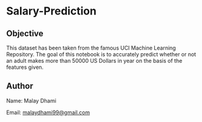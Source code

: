 # Salary-Prediction

## Objective

This dataset has been taken from the famous UCI Machine Learning Repository. The goal of this notebook is to accurately predict whether or not an adult makes more than 50000 US Dollars in year on the basis of the features given.

## Author

Name: Malay Dhami

Email: malaydhami99@gmail.com
